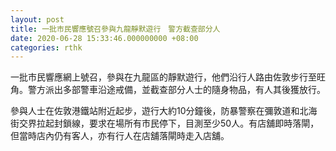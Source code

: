 ```yaml
---
layout: post
title: 一批市民響應號召參與九龍靜默遊行　警方截查部分人
date: 2020-06-28 15:33:46.000000000 +08:00
categories: rthk
---
```


一批市民響應網上號召，參與在九龍區的靜默遊行，他們沿行人路由佐敦步行至旺角。警方派出多部警車沿途戒備，並截查部分人士的隨身物品，有人其後獲放行。

參與人士在佐敦港鐵站附近起步，遊行大約10分鐘後，防暴警察在彌敦道和北海街交界拉起封鎖線，要求在場所有市民停下，目測至少50人。有店舖即時落閘，但當時店內仍有客人，亦有行人在店舖落閘時走入店舖。
